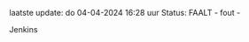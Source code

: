 laatste update: 
do 04-04-2024 16:28   uur 
Status: FAALT - fout - 
<div class="service R">Jenkins</div>